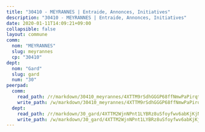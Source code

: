 ```yaml
---
title: "30410 - MEYRANNES | Entraide, Annonces, Initiatives"
description: "30410 - MEYRANNES | Entraide, Annonces, Initiatives"
date: 2020-01-11T14:09:21+09:00
collapsible: false
layout: commune
comm:
  nom: "MEYRANNES"
  slug: meyrannes
  cp: "30410"
dept:
  nom: "Gard"
  slug: gard
  num: "30"
peerpad:
  comm:
    read_path: /r/markdown/30410_meyrannes/4XTTM9rSdhGGGP68ffNmwPaPirqtHRDLt4Yk3fQm8w1Qrnaar
    write_path: /w/markdown/30410_meyrannes/4XTTM9rSdhGGGP68ffNmwPaPirqtHRDLt4Yk3fQm8w1Qrnaar-K3TgTq58tUeUZuxUvfUWbnK2ewnGEFTAX2Gufrz6TJZrdYUR6jLxmzDMunP4ZnedEA6PMc9XL6mSuL2ASRfLLiJUnh3M8PTNVyUM7yU7szE3MJUn4U4BBTguCv7NxpybiyBBhuXC
  dept:
    read_path: /r/markdown/30_gard/4XTTM2WjnNPnt1LYBRz8uSfoyfwv6abKjKjNdBGxuvymmgvkj
    write_path: /w/markdown/30_gard/4XTTM2WjnNPnt1LYBRz8uSfoyfwv6abKjKjNdBGxuvymmgvkj-K3TgUpCvFefN2LRJ7huXqVovWWqmjJgEMWkVs9s4fhfrGjyZZK9z4gxyddycCKs6S9BWFUcJqqZYCKuxj79SWNiGiob7Xchr25rMmkVQhAFrAwBxAqY3T99GTsQfKxLrXrnx3pGK
---
```


